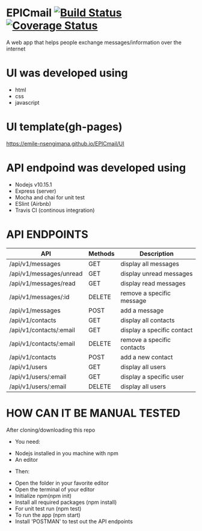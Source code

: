 # EPICmail [![Build Status](https://travis-ci.com/Emile-Nsengimana/EPICmail.svg?branch=develop)](https://travis-ci.com/Emile-Nsengimana/EPICmail) [![Coverage Status](https://coveralls.io/repos/github/Emile-Nsengimana/EPICmail/badge.svg?branch=challenge-ii)](https://coveralls.io/github/Emile-Nsengimana/EPICmail?branch=challenge-ii)
A web app that helps people exchange messages/information over the internet

# UI was developed using
* html
* css
* javascript
# UI template(gh-pages)
https://emile-nsengimana.github.io/EPICmail/UI

# API endpoind was developed using
* Nodejs v10.15.1
* Express (server)
* Mocha and chai for unit test
* ESlint (Airbnb)
* Travis CI (continous integration)

# API ENDPOINTS
| API | Methods  | Description  |
| ------- | --- | --- |
| /api/v1/messages | GET | display all messages |
| /api/v1/messages/unread | GET | display unread messages |
| /api/v1/messages/read | GET | display read messages |
| /api/v1/messages/:id | DELETE | remove a specific message |
| /api/v1/messages | POST | add a message |
| /api/v1/contacts | GET | display all contacts |
| /api/v1/contacts/:email | GET | display a specific contact |
| /api/v1/contacts/:email | DELETE | remove a specific contacts |
| /api/v1/contacts | POST | add a new contact |
| /api/v1/users | GET | display all users |
| /api/v1/users/:email | GET | display a specific user |
| /api/v1/users/:email | DELETE | display all users |

# HOW CAN IT BE MANUAL TESTED
After cloning/downloading this repo
* You need:
- Nodejs installed in you machine with npm
- An editor
* Then:
- Open the folder in your favorite editor
- Open the terminal of your editor
- Initialize npm(npm init)
- Install all required packages (npm install)
- For unit test run (npm test)
- To run the app (npm start)
- Install 'POSTMAN' to test out the API endpoints
